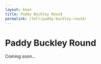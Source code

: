 ```yaml
---
layout: base
title: Paddy Buckley Round
permalink: /fell/paddy-buckley-round/
---
```


# Paddy Buckley Round

Coming soon...

